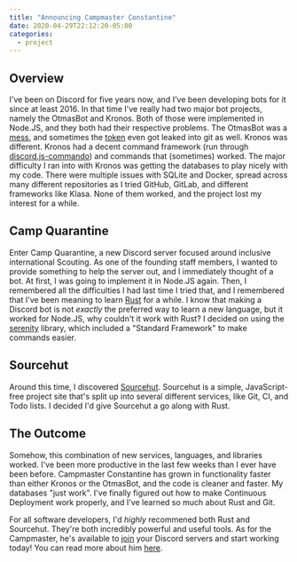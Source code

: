 ```yaml
---
title: "Announcing Campmaster Constantine"
date: 2020-04-29T22:12:20-05:00
categories:
  - project
---
```

## Overview
I've been on Discord for five years now, and I've been developing bots for it since at least 2016. In that time I've really had two major bot projects, namely the OtmasBot and Kronos. Both of those were implemented in Node.JS, and they both had their respective problems. The OtmasBot was a [mess](https://github.com/Muirrum/Kronos/tree/9e4aa458c62493671ea72c98d0ccd01fdeeca117), and sometimes the [token](2https://github.com/Muirrum/Kronos/commit/5c0d1218a70f4cf7f205ae70f7b21ff953d783bc) even got leaked into git as well. Kronos was different. Kronos had a decent command framework (run through [discord.js-commando](https://discord.js.org/#/docs/commando/master/general/welcome)) and commands that (sometimes) worked. The major difficulty I ran into with Kronos was getting the databases to play nicely with my code. There were multiple issues with SQLite and Docker, spread across many different repositories as I tried GitHub, GitLab, and different frameworks like Klasa. None of them worked, and the project lost my interest for a while.

## Camp Quarantine
Enter Camp Quarantine, a new Discord server focused around inclusive international Scouting. As one of the founding staff members, I wanted to provide something to help the server out, and I immediately thought of a bot. At first, I was going to implement it in Node.JS again. Then, I remembered all the difficulties I had last time I tried that, and I remembered that I've been meaning to learn [Rust](https://rust-lang.org) for a while. I know that making a Discord bot is not *exactly* the preferred way to learn a new language, but it worked for Node.JS, why couldn't it work with Rust? I decided on using the [serenity](https://github.com/serenity-rs/serenity) library, which included a "Standard Framework" to make commands easier.

## Sourcehut
Around this time, I discovered [Sourcehut](https://sourcehut.org/). Sourcehut is a simple, JavaScript-free project site that's split up into several different services, like Git, CI, and Todo lists. I decided I'd give Sourcehut a go along with Rust.

## The Outcome
Somehow, this combination of new services, languages, and libraries worked. I've been more productive in the last few weeks than I ever have been before. Campmaster Constantine has grown in functionality faster than either Kronos or the OtmasBot, and the code is cleaner and faster. My databases "just work". I've finally figured out how to make Continuous Deployment work properly, and I've learned so much about Rust and Git.

For all software developers, I'd *highly* recommened both Rust and Sourcehut. They're both incredibly powerful and useful tools. As for the Campmaster, he's available to [join](https://discordapp.com/api/oauth2/authorize?client_id=702632205062635607&permissions=26630&scope=bot) your Discord servers and start working today! You can read more about him [here](https://hub.sr.ht/~muirrum/Campmaster-Constantine/).